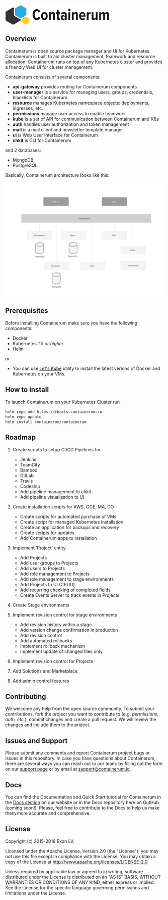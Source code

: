 ![Containerum logo](logo.svg)

## Overview

Containerum is open source package manager and UI for Kubernetes. Containerum is built to aid cluster management, teamwork and resource allocation. Containerum runs on top of any Kubernetes cluster and provides a friendly Web UI for cluster management.

Containerum consists of several components:

* **api-gateway** provides routing for Containerum components
* **user-manager** is a service for managing users, groups, credentials, blacklists for Containerum
* **resource** manages Kubernetes namespace objects: deployments, ingresses, etc.
* **permissions** manage user access to enable teamwork
* **kube** is a set of API for communication between Containerum and K8s
* **auth** handles user authorization and token management
* **mail** is a mail client and newsletter template manager
* **ui** is Web User Interface for Containerum
* **chkit** is CLI for Containerum

and 2 databases:
* MongoDB
* PostgreSQL

Basically, Containerum architecture looks like this:

![Containerum_components](components.svg)


## Prerequisites
Before installing Containerum make sure you have the following components:

* Docker
* Kubernetes *1.5 or higher*
* Helm

*or*

* You can use [Let's Kube](https://github.com/containerum/letskube) utility to install the latest verions of Docker and Kubernetes on your VMs.

## How to install
To launch Containerum on your Kubernetes Cluster run 

```
helm repo add https://charts.containerum.io
helm repo update
helm install containerum/containerum
```

## Roadmap

1) Create scripts to setup CI/CD Pipelines for
	- Jenkins
	- TeamCity
	- Bamboo
	- GitLab
	- Travis
	- Codeship
	- Add pipeline management to chkit
 	- Add pipeline visualization to UI

2) Create installation scripts for AWS, GCE, MA, DO
	- Create scripts for automated purchase of VMs
	- Create script for managed Kubernetes installation
	- Create an application for backups and recovery
	- Create scripts for updates
	- Add Containerum apps to installation

3) Implement ‘Project’ entity
	- Add Projects
	- Add user groups to Projects
	- Add users to Projects
	- Add role management to Projects
	- Add role management to stage environments
	- Add Projects to UI (CRUD)
	- Add recurring checking of completed fields
	- Create Events Server to track events in Projects

4) Create Stage environments

5) Implement revision control for stage environments
	- Add revision history within a stage
	- Add version change confirmation in production
	- Add revision control
	- Add automated rollbacks
	- Implement rollback mechanism
	- Implement update of changed files only

6) Implement revision control for Projects

7) Add Solutions and Marketplace

8) Add admin control features

## Contributing
We welcome any help from the open source community. To submit your contributions, fork the project you want to contribute to (e.g. *permissions, auth, etc.*), commit changes and create a pull request. We will review the changes and include them to the project.

## Issues and Support
Please submit any comments and report Containerum project bugs or issues in this repository.
In case you have questions about Containerum, there are several ways you can reach out to our team: by filling out the form on our [support page](https://containerum.com/support/) or by email at support@containerum.io.

## Docs
You can find the Documentation and Quick Start tutorial for Containerum in the [Docs section](https://docs.containerum.com/docs/about/) on our website or in the Docs repository here on GutHub (coming soon!). Please, feel free to contribute to the Docs to help us make them more accurate and comprehensive.

## License
Copyright (c) 2015-2018 Exon LV.

Licensed under the Apache License, Version 2.0 (the "License"); you may not use this file except in compliance with the License. You may obtain a copy of the License at http://www.apache.org/licenses/LICENSE-2.0

Unless required by applicable law or agreed to in writing, software distributed under the License is distributed on an "AS IS" BASIS, WITHOUT WARRANTIES OR CONDITIONS OF ANY KIND, either express or implied. See the License for the specific language governing permissions and limitations under the License.
